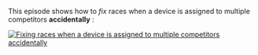 This episode shows how to *fix* races when a device is assigned to multiple competitors **accidentally** :

[![Fixing races when a device is assigned to multiple competitors accidentally](https://i.vimeocdn.com/video/1157667852-8e3dae0f1479eee9c82e71f93a5b0a2b09b6065a406b11027d3fbff828fd03f5-d?f=webp&region=us)](https://vimeo.com/560018855)